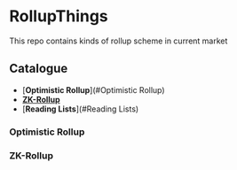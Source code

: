 # RollupThings

This repo contains kinds of rollup scheme in current market

## Catalogue

- [**Optimistic Rollup**](#Optimistic Rollup)
- [**ZK-Rollup**](#ZK-Rollup)
- [**Reading Lists**](#Reading Lists)

### Optimistic Rollup



### ZK-Rollup